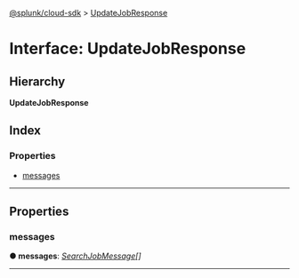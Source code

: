 [@splunk/cloud-sdk](../README.md) > [UpdateJobResponse](../interfaces/updatejobresponse.md)

# Interface: UpdateJobResponse

## Hierarchy

**UpdateJobResponse**

## Index

### Properties

* [messages](updatejobresponse.md#messages)

---

## Properties

<a id="messages"></a>

###  messages

**● messages**: *[SearchJobMessage](searchjobmessage.md)[]*

___

